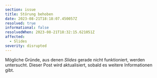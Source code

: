 ```yaml
---
section: issue
title: Störung behoben
date: 2023-08-21T18:18:07.450057Z
resolved: true
informational: false
resolvedWhen: 2023-08-21T18:32:15.621051Z
affected:
  - Slides
severity: disrupted
---
```

Mögliche Gründe, aus denen *Slides* gerade nicht funktioniert, werden untersucht. Dieser Post wird aktualisiert, sobald es weitere Informationen gibt.

        